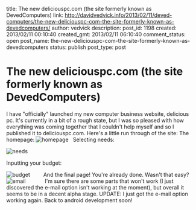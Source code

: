 title: The new deliciouspc.com (the site formerly known as DevedComputers)
link: http://davidvedvick.info/2013/02/11/deved-computers/the-new-deliciouspc-com-the-site-formerly-known-as-devedcomputers/
author: vedvick
description: 
post_id: 1198
created: 2013/02/11 00:10:40
created_gmt: 2013/02/11 06:10:40
comment_status: open
post_name: the-new-deliciouspc-com-the-site-formerly-known-as-devedcomputers
status: publish
post_type: post

# The new deliciouspc.com (the site formerly known as DevedComputers)

I have "officially" launched my new computer business website, delicious pc. It's currently in a bit of a rough state, but I was so pleased with how everything was coming together that I couldn't help myself and so I published it to deliciouspc.com. Here's a little run through of the site: The homepage: ![homepage](http://davidvedvick.info/wp-content/uploads/2013/02/homepage-300x159.jpg)   Selecting needs: 

![needs](http://davidvedvick.info/wp-content/uploads/2013/02/needs-300x159.jpg)

Inputting your budget:

![budget](http://davidvedvick.info/wp-content/uploads/2013/02/budget-300x159.jpg)     [ ](http://davidvedvick.info/wp-content/uploads/2013/02/email.png) [ ](http://davidvedvick.info/wp-content/uploads/2013/02/homepage.jpg)     And the final page! You're already done. Wasn't that easy? ![email](http://davidvedvick.info/wp-content/uploads/2013/02/email-300x159.png)             I'm sure there are some parts that won't work (I just discovered the e-mail option isn't working at the moment), but overall it seems to be in a decent alpha stage. UPDATE: I just got the e-mail option working again. Back to android development soon!